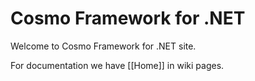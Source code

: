 # Cosmo Framework for .NET
Welcome to Cosmo Framework for .NET site.

For documentation we have [[Home]] in wiki pages.
